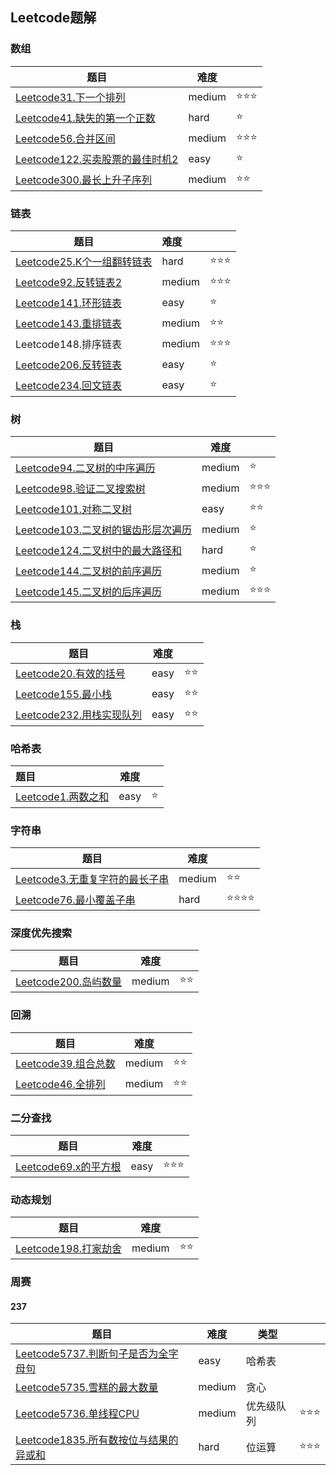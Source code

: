 ## Leetcode题解

### 数组

| 题目                                                         | 难度   |      |
| ------------------------------------------------------------ | ------ | ---- |
| [Leetcode31.下一个排列](https://github.com/yiluqingtai/leetcode/blob/master/Array/leetcode31.cpp) | medium | ⭐⭐⭐  |
| [Leetcode41.缺失的第一个正数](https://github.com/yiluqingtai/leetcode/blob/master/Array/leetcode41.cpp) | hard   | ⭐    |
| [Leetcode56.合并区间](https://github.com/yiluqingtai/leetcode/blob/master/Array/leetcode56.cpp) | medium | ⭐⭐⭐  |
| [Leetcode122.买卖股票的最佳时机2](https://github.com/yiluqingtai/leetcode/blob/master/Array/leetcode122.cpp) | easy   | ⭐    |
| [Leetcode300.最长上升子序列](https://github.com/yiluqingtai/leetcode/blob/master/Array/leetcode300.cpp) | medium | ⭐⭐   |

### 链表

| 题目                                                         | 难度   |      |
| ------------------------------------------------------------ | :----- | ---- |
| [Leetcode25.K个一组翻转链表](https://github.com/yiluqingtai/leetcode/blob/master/List/leetcode25.cpp) | hard   | ⭐⭐⭐  |
| [Leetcode92.反转链表2](https://github.com/yiluqingtai/leetcode/blob/master/List/leetcode92.cpp) | medium | ⭐⭐⭐  |
| [Leetcode141.环形链表](https://github.com/yiluqingtai/leetcode/blob/master/List/leetcode141.cpp) | easy   | ⭐    |
| [Leetcode143.重排链表](https://github.com/yiluqingtai/leetcode/blob/master/List/leetcode143.cpp) | medium | ⭐⭐   |
| Leetcode148.排序链表                                         | medium | ⭐⭐⭐  |
| [Leetcode206.反转链表](https://github.com/yiluqingtai/leetcode/tree/master/List/leetcode206) | easy   | ⭐    |
| [Leetcode234.回文链表](https://github.com/yiluqingtai/leetcode/blob/master/List/leetcode234.cpp) | easy   | ⭐    |

### 树

| 题目                                                         | 难度   |      |
| ------------------------------------------------------------ | ------ | ---- |
| [Leetcode94.二叉树的中序遍历](https://github.com/yiluqingtai/leetcode/blob/master/Tree/leetcode94.cpp) | medium | ⭐    |
| [Leetcode98.验证二叉搜索树](https://github.com/yiluqingtai/leetcode/blob/master/Tree/leetcode98.cpp) | medium | ⭐⭐⭐  |
| [Leetcode101.对称二叉树](https://github.com/yiluqingtai/leetcode/blob/master/Tree/leetcode101.cpp) | easy   | ⭐⭐   |
| [Leetcode103.二叉树的锯齿形层次遍历](https://github.com/yiluqingtai/leetcode/blob/master/Tree/leetcode103.cpp) | medium | ⭐    |
| [Leetcode124.二叉树中的最大路径和](https://github.com/yiluqingtai/leetcode/blob/master/Tree/leetcode124.cpp) | hard   | ⭐    |
| [Leetcode144.二叉树的前序遍历](https://github.com/yiluqingtai/leetcode/blob/master/Tree/leetcode144.cpp) | medium | ⭐    |
| [Leetcode145.二叉树的后序遍历](https://github.com/yiluqingtai/leetcode/blob/master/Tree/leetcode145.cpp) | medium | ⭐⭐⭐  |

### 栈

| 题目                                                         | 难度 |      |
| ------------------------------------------------------------ | ---- | ---- |
| [Leetcode20.有效的括号](https://github.com/yiluqingtai/leetcode/blob/master/Stack/leetcode20.cpp) | easy | ⭐⭐   |
| [Leetcode155.最小栈](https://github.com/yiluqingtai/leetcode/tree/master/Stack) | easy | ⭐⭐   |
| [Leetcode232.用栈实现队列](https://github.com/yiluqingtai/leetcode/blob/master/Stack/leetcode232.cpp) | easy | ⭐⭐   |

### 哈希表

| 题目                                                         | 难度 |      |
| :----------------------------------------------------------- | ---- | ---- |
| [Leetcode1.两数之和](https://github.com/yiluqingtai/leetcode/blob/master/Hash%20Table/leetcode1.cpp) | easy | ⭐    |

### 字符串

| 题目                                                         | 难度   |      |
| ------------------------------------------------------------ | ------ | ---- |
| [Leetcode3.无重复字符的最长子串](https://github.com/yiluqingtai/leetcode/blob/master/String/Leetcode3.cpp) | medium | ⭐⭐   |
| [Leetcode76.最小覆盖子串](https://github.com/yiluqingtai/leetcode/blob/master/String/Leetcode176.cpp) | hard   | ⭐⭐⭐⭐ |

### 深度优先搜索

| 题目                                                         | 难度   |      |
| ------------------------------------------------------------ | ------ | ---- |
| [Leetcode200.岛屿数量](https://github.com/yiluqingtai/leetcode/blob/master/DFS/leetcode200.cpp) | medium | ⭐⭐   |

### 回溯

| 题目                                                         | 难度   |      |
| ------------------------------------------------------------ | ------ | ---- |
| [Leetcode39.组合总数](https://github.com/yiluqingtai/leetcode/blob/master/Backtrace/leetcode39.cpp) | medium | ⭐⭐   |
| [Leetcode46.全排列](https://github.com/yiluqingtai/leetcode/blob/master/Backtrace/leetcode46.cpp) | medium | ⭐⭐   |

### 二分查找

| 题目                                                         | 难度 |      |
| ------------------------------------------------------------ | ---- | ---- |
| [Leetcode69.x的平方根](https://github.com/yiluqingtai/leetcode/blob/master/Binary%20Search/leetcode69.cpp) | easy | ⭐⭐⭐  |

### 动态规划

| 题目                                                         | 难度   |      |
| ------------------------------------------------------------ | ------ | ---- |
| [Leetcode198.打家劫舍](https://github.com/yiluqingtai/leetcode/tree/master/DP/leetcode198) | medium | ⭐⭐   |



### 周赛

#### 237

| 题目                                                         | 难度   | 类型       |      |
| ------------------------------------------------------------ | ------ | ---------- | ---- |
| [Leetcode5737.判断句子是否为全字母句](https://github.com/yiluqingtai/leetcode/blob/master/Contest/237/leetcode5737.cpp) | easy   | 哈希表     |      |
| [Leetcode5735.雪糕的最大数量](https://github.com/yiluqingtai/leetcode/blob/master/Contest/237/leetcode5735.cpp) | medium | 贪心       |      |
| [Leetcode5736.单线程CPU](https://github.com/yiluqingtai/leetcode/blob/master/Contest/237/leetcode5736.cpp) | medium | 优先级队列 | ⭐⭐⭐  |
| [Leetcode1835.所有数按位与结果的异或和](https://github.com/yiluqingtai/leetcode/tree/master/Contest/237/leetcode1835) | hard   | 位运算     | ⭐⭐⭐  |

